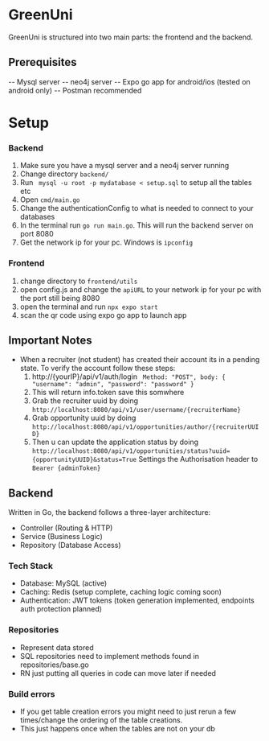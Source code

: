 # GreenUni

GreenUni is structured into two main parts: the frontend and the backend.


## Prerequisites

-- Mysql server
-- neo4j server
-- Expo go app for android/ios (tested on android only)
-- Postman recommended

# Setup

### Backend

1. Make sure you have a mysql server and a neo4j server running
2. Change directory `backend/`
3. Run ` mysql -u root -p mydatabase < setup.sql` to setup all the tables etc
4. Open `cmd/main.go`
5. Change the authenticationConfig to what is needed to connect to your databases
6. In the terminal run `go run main.go`. This will run the backend server on port 8080
7. Get the network ip for your pc. Windows is `ipconfig`

### Frontend

1. change directory to `frontend/utils`
2. open config.js and change the `apiURL` to your network ip for your pc with the port still being 8080
3. open the terminal and run `npx expo start`
4. scan the qr code using expo go app to launch app


## Important Notes

- When a recruiter (not student) has created their account its in a pending state. To verify the account follow these steps:
   1. http://{yourIP}/api/v1/auth/login
      `
       Method: "POST",
       body: {
          "username": "admin",
          "password": "password"
      }`
   3. This will return info.token save this somwhere
   4. Grab the recruiter uuid by doing `http://localhost:8080/api/v1/user/username/{recruiterName}`
   5. Grab opportunity uuid by doing `http://localhost:8080/api/v1/opportunities/author/{recruiterUUID}`
   6. Then u can update the application status by doing `http://localhost:8080/api/v1/opportunities/status?uuid={opportunityUUID}&status=True` Settings the Authorisation header to `Bearer {adminToken}`



## Backend

Written in Go, the backend follows a three-layer architecture:

- Controller (Routing & HTTP)
- Service (Business Logic)
- Repository (Database Access)

### Tech Stack

- Database: MySQL (active)
- Caching: Redis (setup complete, caching logic coming soon)
- Authentication: JWT tokens (token generation implemented, endpoints auth protection planned)



### Repositories

- Represent data stored
- SQL repositories need to implement methods found in repositories/base.go
- RN just putting all queries in code can move later if needed


### Build errors

- If you get table creation errors you might need to just rerun a few times/change the ordering of the table creations.
- This just happens once when the tables are not on your db


